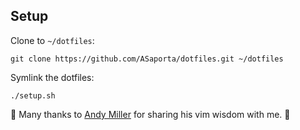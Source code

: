 ## Setup

Clone to `~/dotfiles`:
```
git clone https://github.com/ASaporta/dotfiles.git ~/dotfiles
```

Symlink the dotfiles:
```
./setup.sh
```

:pray: Many thanks to [Andy Miller](https://github.com/andymiller) for sharing his vim wisdom with me. :raised_hands:
